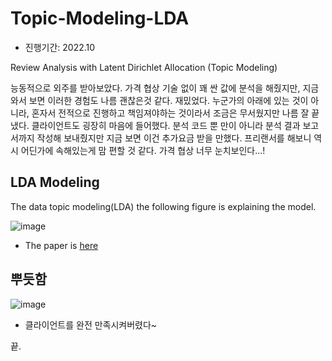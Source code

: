 # Topic-Modeling-LDA
- 진행기간: 2022.10

Review Analysis with Latent Dirichlet Allocation (Topic Modeling)

능동적으로 외주를 받아보았다. 가격 협상 기술 없이 꽤 싼 값에 분석을 해줬지만, 지금와서 보면 이러한 경험도 나름 괜찮은것 같다. 재밌었다. 
누군가의 아래에 있는 것이 아니라, 혼자서 전적으로 진행하고 책임져야하는 것이라서 조금은 무서웠지만 나름 잘 끝냈다.
클라이언트도 굉장히 마음에 들어했다.
분석 코드 뿐 만이 아니라 분석 결과 보고서까지 작성해 보내줬지만 지금 보면 이건 추가요금 받을 만했다.
프리랜서를 해보니 역시 어딘가에 속해있는게 맘 편할 것 같다. 가격 협상 너무 눈치보인다...!



## LDA Modeling
The data topic modeling(LDA) the following figure is explaining the model.

![image](https://user-images.githubusercontent.com/77769026/196339881-b05ae589-d53a-493b-ae29-0b2fa21a6fe6.png)


- The paper is [here](https://www.jmlr.org/papers/volume3/blei03a/blei03a.pdf)


## 뿌듯함

![image](https://user-images.githubusercontent.com/77769026/198184901-eb42e501-fb57-411e-bb30-45019a3eed90.png)

- 클라이언트를 완전 만족시켜버렸다~

끝.
